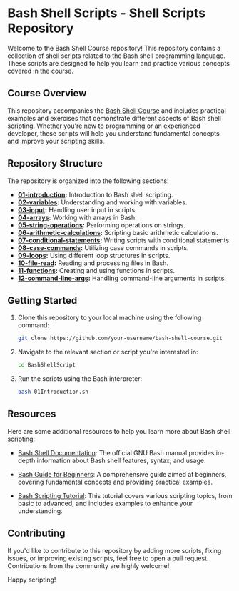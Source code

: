 # Bash Shell Scripts - Shell Scripts Repository

Welcome to the Bash Shell Course repository! This repository contains a collection of shell scripts related to the Bash shell programming language. These scripts are designed to help you learn and practice various concepts covered in the course.

## Course Overview

This repository accompanies the [Bash Shell Course](https://github.com/abhijeet-dhumal/BashShellScript.git) and includes practical examples and exercises that demonstrate different aspects of Bash shell scripting. Whether you're new to programming or an experienced developer, these scripts will help you understand fundamental concepts and improve your scripting skills.

## Repository Structure

The repository is organized into the following sections:

- **[01-introduction](01-introduction):** Introduction to Bash shell scripting.
- **[02-variables](02-variables):** Understanding and working with variables.
- **[03-input](03-input):** Handling user input in scripts.
- **[04-arrays](04-arrays):** Working with arrays in Bash.
- **[05-string-operations](05-string-operations):** Performing operations on strings.
- **[06-arithmetic-calculations](06-arithmetic-calculations):** Scripting basic arithmetic calculations.
- **[07-conditional-statements](07-conditional-statements):** Writing scripts with conditional statements.
- **[08-case-commands](08-case-commands):** Utilizing case commands in scripts.
- **[09-loops](09-loops):** Using different loop structures in scripts.
- **[10-file-read](10-file-read):** Reading and processing files in Bash.
- **[11-functions](11-functions):** Creating and using functions in scripts.
- **[12-command-line-args](12-command-line-args):** Handling command-line arguments in scripts.

## Getting Started

1. Clone this repository to your local machine using the following command:

   ```bash
   git clone https://github.com/your-username/bash-shell-course.git

2. Navigate to the relevant section or script you're interested in:

   ```bash
   cd BashShellScript

3. Run the scripts using the Bash interpreter:

   ```bash
   bash 01Introduction.sh

## Resources

Here are some additional resources to help you learn more about Bash shell scripting:

- [Bash Shell Documentation](https://www.gnu.org/software/bash/manual/): The official GNU Bash manual provides in-depth information about Bash shell features, syntax, and usage.

- [Bash Guide for Beginners](https://www.tldp.org/LDP/Bash-Beginners-Guide/html/): A comprehensive guide aimed at beginners, covering fundamental concepts and providing practical examples.

- [Bash Scripting Tutorial](https://youtu.be/TtGM9GfBuok): This tutorial covers various scripting topics, from basic to advanced, and includes examples to enhance your understanding.


## Contributing

If you'd like to contribute to this repository by adding more scripts, fixing issues, or improving existing scripts, feel free to open a pull request. Contributions from the community are highly welcome!

Happy scripting!